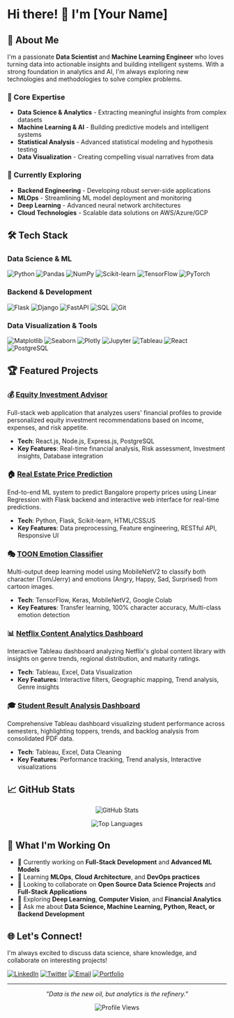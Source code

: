 # Hi there! 👋 I'm [Your Name]

## 🚀 About Me

I'm a passionate **Data Scientist** and **Machine Learning Engineer** who loves turning data into actionable insights and building intelligent systems. With a strong foundation in analytics and AI, I'm always exploring new technologies and methodologies to solve complex problems.

### 🎯 Core Expertise
- **Data Science & Analytics** - Extracting meaningful insights from complex datasets
- **Machine Learning & AI** - Building predictive models and intelligent systems
- **Statistical Analysis** - Advanced statistical modeling and hypothesis testing
- **Data Visualization** - Creating compelling visual narratives from data

### 🌱 Currently Exploring
- **Backend Engineering** - Developing robust server-side applications
- **MLOps** - Streamlining ML model deployment and monitoring
- **Deep Learning** - Advanced neural network architectures
- **Cloud Technologies** - Scalable data solutions on AWS/Azure/GCP

## 🛠️ Tech Stack

### Data Science & ML
![Python](https://img.shields.io/badge/-Python-3776AB?style=flat-square&logo=python&logoColor=white)
![Pandas](https://img.shields.io/badge/-Pandas-150458?style=flat-square&logo=pandas&logoColor=white)
![NumPy](https://img.shields.io/badge/-NumPy-013243?style=flat-square&logo=numpy&logoColor=white)
![Scikit-learn](https://img.shields.io/badge/-Scikit%20Learn-F7931E?style=flat-square&logo=scikit-learn&logoColor=white)
![TensorFlow](https://img.shields.io/badge/-TensorFlow-FF6F00?style=flat-square&logo=tensorflow&logoColor=white)
![PyTorch](https://img.shields.io/badge/-PyTorch-EE4C2C?style=flat-square&logo=pytorch&logoColor=white)

### Backend & Development
![Flask](https://img.shields.io/badge/-Flask-000000?style=flat-square&logo=flask&logoColor=white)
![Django](https://img.shields.io/badge/-Django-092E20?style=flat-square&logo=django&logoColor=white)
![FastAPI](https://img.shields.io/badge/-FastAPI-009688?style=flat-square&logo=fastapi&logoColor=white)
![SQL](https://img.shields.io/badge/-SQL-4479A1?style=flat-square&logo=mysql&logoColor=white)
![Git](https://img.shields.io/badge/-Git-F05032?style=flat-square&logo=git&logoColor=white)

### Data Visualization & Tools
![Matplotlib](https://img.shields.io/badge/-Matplotlib-11557c?style=flat-square&logo=python&logoColor=white)
![Seaborn](https://img.shields.io/badge/-Seaborn-3776AB?style=flat-square&logo=python&logoColor=white)
![Plotly](https://img.shields.io/badge/-Plotly-3F4F75?style=flat-square&logo=plotly&logoColor=white)
![Jupyter](https://img.shields.io/badge/-Jupyter-F37626?style=flat-square&logo=jupyter&logoColor=white)
![Tableau](https://img.shields.io/badge/-Tableau-E97627?style=flat-square&logo=tableau&logoColor=white)
![React](https://img.shields.io/badge/-React-61DAFB?style=flat-square&logo=react&logoColor=black)
![PostgreSQL](https://img.shields.io/badge/-PostgreSQL-336791?style=flat-square&logo=postgresql&logoColor=white)

## 🏆 Featured Projects

### 💰 [Equity Investment Advisor](https://github.com/yourusername/equity-investment-advisor)
Full-stack web application that analyzes users' financial profiles to provide personalized equity investment recommendations based on income, expenses, and risk appetite.
- **Tech**: React.js, Node.js, Express.js, PostgreSQL
- **Key Features**: Real-time financial analysis, Risk assessment, Investment insights, Database integration

### 🏠 [Real Estate Price Prediction](https://github.com/yourusername/BHP2)
End-to-end ML system to predict Bangalore property prices using Linear Regression with Flask backend and interactive web interface for real-time predictions.
- **Tech**: Python, Flask, Scikit-learn, HTML/CSS/JS
- **Key Features**: Data preprocessing, Feature engineering, RESTful API, Responsive UI

### 🎭 [TOON Emotion Classifier](https://github.com/yourusername/toon-emotion-classifier)
Multi-output deep learning model using MobileNetV2 to classify both character (Tom/Jerry) and emotions (Angry, Happy, Sad, Surprised) from cartoon images.
- **Tech**: TensorFlow, Keras, MobileNetV2, Google Colab
- **Key Features**: Transfer learning, 100% character accuracy, Multi-class emotion detection

### 📊 [Netflix Content Analytics Dashboard](https://github.com/yourusername/netflix-tableau-dashboard)
Interactive Tableau dashboard analyzing Netflix's global content library with insights on genre trends, regional distribution, and maturity ratings.
- **Tech**: Tableau, Excel, Data Visualization
- **Key Features**: Interactive filters, Geographic mapping, Trend analysis, Genre insights

### 🎓 [Student Result Analysis Dashboard](https://github.com/yourusername/result-analysis-dashboard)
Comprehensive Tableau dashboard visualizing student performance across semesters, highlighting toppers, trends, and backlog analysis from consolidated PDF data.
- **Tech**: Tableau, Excel, Data Cleaning
- **Key Features**: Performance tracking, Trend analysis, Interactive visualizations

## 📈 GitHub Stats

<div align="center">

![GitHub Stats](https://github-readme-stats.vercel.app/api?username=yourusername&show_icons=true&theme=radical&hide_border=true)

![Top Languages](https://github-readme-stats.vercel.app/api/top-langs/?username=yourusername&layout=compact&theme=radical&hide_border=true)

</div>

## 🎯 What I'm Working On

- 🔭 Currently working on **Full-Stack Development** and **Advanced ML Models**
- 🌱 Learning **MLOps**, **Cloud Architecture**, and **DevOps practices**
- 👯 Looking to collaborate on **Open Source Data Science Projects** and **Full-Stack Applications**
- 🤔 Exploring **Deep Learning**, **Computer Vision**, and **Financial Analytics**
- 💬 Ask me about **Data Science, Machine Learning, Python, React, or Backend Development**

## 🌐 Let's Connect!

I'm always excited to discuss data science, share knowledge, and collaborate on interesting projects!

[![LinkedIn](https://img.shields.io/badge/-LinkedIn-0077B5?style=flat-square&logo=linkedin&logoColor=white)](https://linkedin.com/in/yourprofile)
[![Twitter](https://img.shields.io/badge/-Twitter-1DA1F2?style=flat-square&logo=twitter&logoColor=white)](https://twitter.com/yourhandle)
[![Email](https://img.shields.io/badge/-Email-D14836?style=flat-square&logo=gmail&logoColor=white)](mailto:your.email@example.com)
[![Portfolio](https://img.shields.io/badge/-Portfolio-000000?style=flat-square&logo=github&logoColor=white)](https://yourportfolio.com)

---

<div align="center">

*"Data is the new oil, but analytics is the refinery."*

![Profile Views](https://komarev.com/ghpvc/?username=yourusername&color=brightgreen&style=flat-square)

</div>
